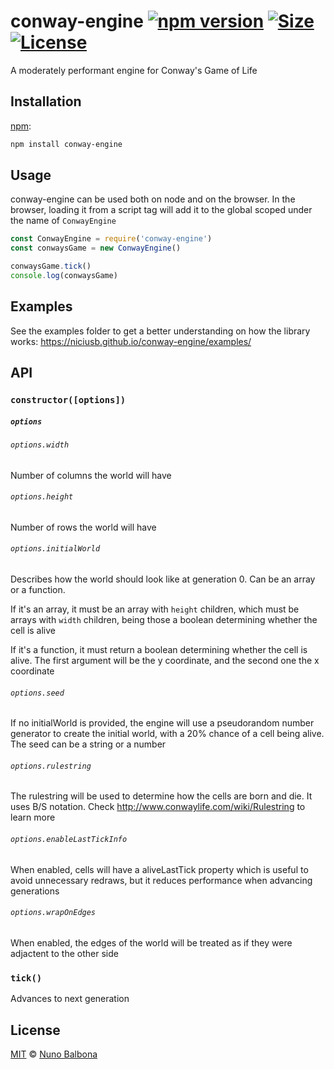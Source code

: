 # conway-engine [![npm version](https://badge.fury.io/js/conway-engine.svg)](https://badge.fury.io/js/conway-engine) [![Size](https://img.shields.io/bundlephobia/min/conway-engine.svg)](https://niciusb.github.io/conway-engine/dist/index.js) [![License](https://img.shields.io/npm/l/conway-engine.svg)](https://github.com/NiciusB/conway-engine/blob/master/LICENSE)

A moderately performant engine for Conway's Game of Life

## Installation

[npm][]:

```bash
npm install conway-engine
```

## Usage

conway-engine can be used both on node and on the browser. In the browser, loading it from a script tag will add it to the global scoped under the name of `ConwayEngine`


```javascript
const ConwayEngine = require('conway-engine')
const conwaysGame = new ConwayEngine()

conwaysGame.tick()
console.log(conwaysGame)
```

## Examples

See the examples folder to get a better understanding on how the library works: https://niciusb.github.io/conway-engine/examples/

## API

### `constructor([options])`


##### `options`

###### `options.width`

Number of columns the world will have

###### `options.height`

Number of rows the world will have

###### `options.initialWorld`

Describes how the world should look like at generation 0. Can be an array or a function.

If it's an array, it must be an array with `height` children, which must be arrays with `width` children, being those a boolean determining whether the cell is alive 

If it's a function, it must return a boolean determining whether the cell is alive. The first argument will be the y coordinate, and the second one the x coordinate

###### `options.seed`

If no initialWorld is provided, the engine will use a pseudorandom number generator to create the initial world, with a 20% chance of a cell being alive. The seed can be a string or a number

###### `options.rulestring`

The rulestring will be used to determine how the cells are born and die. It uses B/S notation. Check http://www.conwaylife.com/wiki/Rulestring to learn more

###### `options.enableLastTickInfo`

When enabled, cells will have a aliveLastTick property which is useful to avoid unnecessary redraws, but it reduces performance when advancing generations

###### `options.wrapOnEdges`

When enabled, the edges of the world will be treated as if they were adjactent to the other side

### `tick()`

Advances to next generation

## License

[MIT][license] © [Nuno Balbona][author]

<!-- Definitions -->

[npm]: https://docs.npmjs.com/cli/install

[license]: LICENSE

[author]: https://balnbona.me
